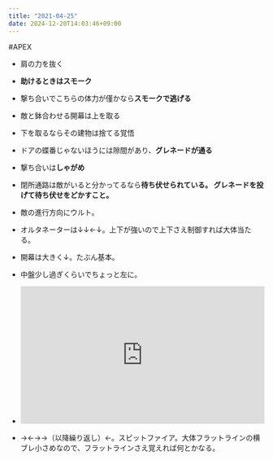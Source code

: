```yaml
---
title: "2021-04-25"
date: 2024-12-20T14:03:46+09:00
---
```

#APEX

- 肩の力を抜く
- **助けるときはスモーク**
- 撃ち合いでこちらの体力が僅かなら**スモークで逃げる**

- 敵と鉢合わせる開幕は上を取る
- 下を取るならその建物は捨てる覚悟

- ドアの蝶番じゃないほうには隙間があり、**グレネードが通る**

- 撃ち合いは**しゃがめ**

- 閉所通路は敵がいると分かってるなら**待ち伏せられている。
グレネードを投げて待ち伏せをどかすこと。**

- 敵の進行方向にウルト。


- オルタネーターは↓↓←↓。上下が強いので上下さえ制御すれば大体当たる。
- 開幕は大きく↓。たぶん基本。
- 中盤少し過ぎくらいでちょっと左に。
- <iframe width="480" height="270" src="https://www.youtube.com/embed/Ghg_oxHeHS0?list=PLB48jgQUrCpEWoj5lWIc_lu9fm8NYbvce" title="YouTube video player" frameborder="0" allow="accelerometer; autoplay; clipboard-write; encrypted-media; gyroscope; picture-in-picture" allowfullscreen></iframe>

- →←→→（以降繰り返し）←。スピットファイア。大体フラットラインの横ブレ小さめなので、フラットラインさえ覚えれば何とかなる。

